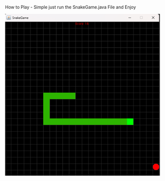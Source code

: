 How to Play -
Simple just run the SnakeGame.java File and Enjoy

![1710902039328](image/README/1710902039328.png)
